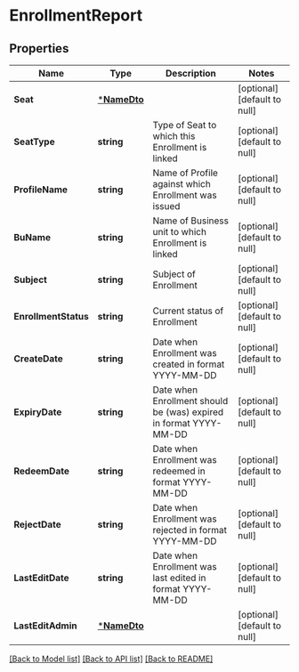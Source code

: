 # EnrollmentReport

## Properties
Name | Type | Description | Notes
------------ | ------------- | ------------- | -------------
**Seat** | [***NameDto**](NameDto.md) |  | [optional] [default to null]
**SeatType** | **string** | Type of Seat to which this Enrollment is linked | [optional] [default to null]
**ProfileName** | **string** | Name of Profile against which Enrollment was issued | [optional] [default to null]
**BuName** | **string** | Name of Business unit to which Enrollment is linked | [optional] [default to null]
**Subject** | **string** | Subject of Enrollment | [optional] [default to null]
**EnrollmentStatus** | **string** | Current status of Enrollment | [optional] [default to null]
**CreateDate** | **string** | Date when Enrollment was created in format YYYY-MM-DD | [optional] [default to null]
**ExpiryDate** | **string** | Date when Enrollment should be (was) expired in format YYYY-MM-DD | [optional] [default to null]
**RedeemDate** | **string** | Date when Enrollment was redeemed in format YYYY-MM-DD | [optional] [default to null]
**RejectDate** | **string** | Date when Enrollment was rejected in format YYYY-MM-DD | [optional] [default to null]
**LastEditDate** | **string** | Date when Enrollment was last edited in format YYYY-MM-DD | [optional] [default to null]
**LastEditAdmin** | [***NameDto**](NameDto.md) |  | [optional] [default to null]

[[Back to Model list]](../README.md#documentation-for-models) [[Back to API list]](../README.md#documentation-for-api-endpoints) [[Back to README]](../README.md)

